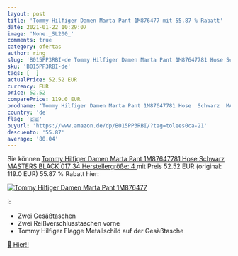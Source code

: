 ```yaml
---
layout: post
title: 'Tommy Hilfiger Damen Marta Pant 1M876477 mit 55.87 % Rabatt'
date: 2021-01-22 10:29:07
image: 'None._SL200_'
comments: true
category: ofertas
author: ring
slug: 'B015PP3RBI-de Tommy Hilfiger Damen Marta Pant 1M87647781 Hose Schwarz...'
sku: 'B015PP3RBI-de'
tags: [  ]
actualPrice: 52.52 EUR
currency: EUR
price: 52.52
comparePrice: 119.0 EUR
prodname: 'Tommy Hilfiger Damen Marta Pant 1M87647781 Hose  Schwarz  MASTERS BLACK 017   34  Herstellergröße: 4 '
country: 'de'
flag: '🇩🇪'
buyurl: 'https://www.amazon.de/dp/B015PP3RBI/?tag=tolees0ca-21'
descuento: '55.87'
average: '80.04'
---
```


Sie können [Tommy Hilfiger Damen Marta Pant 1M87647781 Hose  Schwarz  MASTERS BLACK 017   34  Herstellergröße: 4 ](https://www.amazon.de/dp/B015PP3RBI/?tag=tolees0ca-21) mit Preis 52.52 EUR (original: 119.0 EUR) 55.87 % Rabatt hier:

[![Tommy Hilfiger Damen Marta Pant 1M876477](None._SL200_)](https://www.amazon.de/dp/B015PP3RBI/?tag=tolees0ca-21)

ℹ️:

- Zwei Gesäßtaschen
- Zwei Reißverschlusstaschen vorne
- Tommy Hilfiger Flagge Metallschild auf der Gesäßtasche

[🛒 Hier!!](https://www.amazon.de/dp/B015PP3RBI/?tag=tolees0ca-21)
